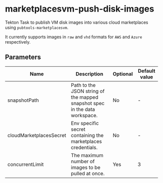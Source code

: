 # marketplacesvm-push-disk-images

Tekton Task to publish VM disk images into various cloud marketplaces using `pubtools-marketplacesvm`.

It currently supports images in `raw` and `vhd` formats for `AWS` and `Azure` respectively.

## Parameters

| Name                    | Description                                                                            | Optional | Default value   |
| ----------------------- | -------------------------------------------------------------------------------------- | -------- | --------------- |
| snapshotPath            | Path to the JSON string of the mapped snapshot spec in the data workspace.             | No       | -               |
| cloudMarketplacesSecret | Env specific secret containing the marketplaces credentials.                           | No       | -               |
| concurrentLimit         | The maximum number of images to be pulled at once.                                     | Yes      | 3               |
